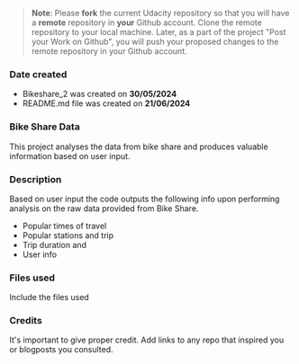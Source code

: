 >**Note**: Please **fork** the current Udacity repository so that you will have a **remote** repository in **your** Github account. Clone the remote repository to your local machine. Later, as a part of the project "Post your Work on Github", you will push your proposed changes to the remote repository in your Github account.

### Date created
* Bikeshare_2 was created on **30/05/2024**
* README.md file was created on **21/06/2024**

### Bike Share Data
This project analyses the data from bike share and produces valuable information based on user input.

### Description
Based on user input the code outputs the following info upon performing analysis on the raw data provided from Bike Share.

* Popular times of travel
* Popular stations and trip
* Trip duration and 
* User info

### Files used
Include the files used

### Credits
It's important to give proper credit. Add links to any repo that inspired you or blogposts you consulted.

